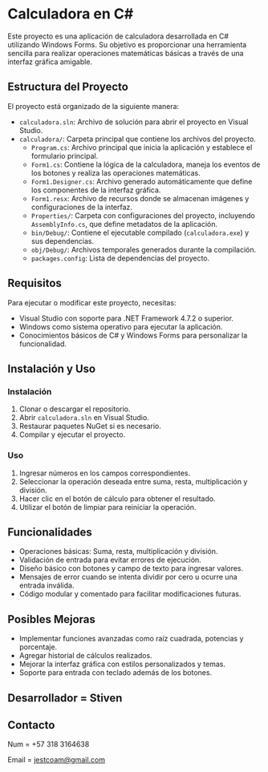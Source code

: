 # Calculadora en C#

Este proyecto es una aplicación de calculadora desarrollada en C# utilizando Windows Forms. Su objetivo es proporcionar una herramienta sencilla para realizar operaciones matemáticas básicas a través de una interfaz gráfica amigable.

## Estructura del Proyecto

El proyecto está organizado de la siguiente manera:

- `calculadora.sln`: Archivo de solución para abrir el proyecto en Visual Studio.
- `calculadora/`: Carpeta principal que contiene los archivos del proyecto.
  - `Program.cs`: Archivo principal que inicia la aplicación y establece el formulario principal.
  - `Form1.cs`: Contiene la lógica de la calculadora, maneja los eventos de los botones y realiza las operaciones matemáticas.
  - `Form1.Designer.cs`: Archivo generado automáticamente que define los componentes de la interfaz gráfica.
  - `Form1.resx`: Archivo de recursos donde se almacenan imágenes y configuraciones de la interfaz.
  - `Properties/`: Carpeta con configuraciones del proyecto, incluyendo `AssemblyInfo.cs`, que define metadatos de la aplicación.
  - `bin/Debug/`: Contiene el ejecutable compilado (`calculadora.exe`) y sus dependencias.
  - `obj/Debug/`: Archivos temporales generados durante la compilación.
  - `packages.config`: Lista de dependencias del proyecto.

## Requisitos

Para ejecutar o modificar este proyecto, necesitas:

- Visual Studio con soporte para .NET Framework 4.7.2 o superior.
- Windows como sistema operativo para ejecutar la aplicación.
- Conocimientos básicos de C# y Windows Forms para personalizar la funcionalidad.

## Instalación y Uso

### Instalación

1. Clonar o descargar el repositorio.
2. Abrir `calculadora.sln` en Visual Studio.
3. Restaurar paquetes NuGet si es necesario.
4. Compilar y ejecutar el proyecto.

### Uso

1. Ingresar números en los campos correspondientes.
2. Seleccionar la operación deseada entre suma, resta, multiplicación y división.
3. Hacer clic en el botón de cálculo para obtener el resultado.
4. Utilizar el botón de limpiar para reiniciar la operación.

## Funcionalidades

- Operaciones básicas: Suma, resta, multiplicación y división.
- Validación de entrada para evitar errores de ejecución.
- Diseño básico con botones y campo de texto para ingresar valores.
- Mensajes de error cuando se intenta dividir por cero u ocurre una entrada inválida.
- Código modular y comentado para facilitar modificaciones futuras.

## Posibles Mejoras

- Implementar funciones avanzadas como raíz cuadrada, potencias y porcentaje.
- Agregar historial de cálculos realizados.
- Mejorar la interfaz gráfica con estilos personalizados y temas.
- Soporte para entrada con teclado además de los botones.

## Desarrollador = Stiven

## Contacto

Num = +57 318 3164638

Email = [jestcoam@gmail.com](mailto:jestcoam@gmail.com)

